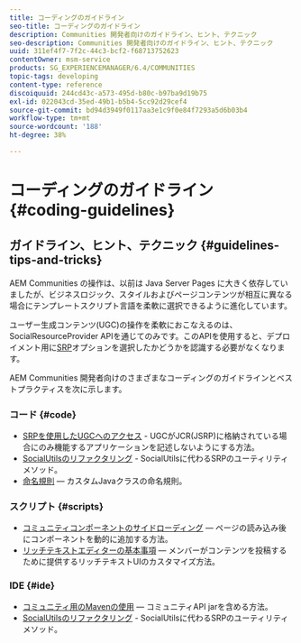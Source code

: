 ```yaml
---
title: コーディングのガイドライン
seo-title: コーディングのガイドライン
description: Communities 開発者向けのガイドライン、ヒント、テクニック
seo-description: Communities 開発者向けのガイドライン、ヒント、テクニック
uuid: 311ef4f7-7f2c-44c3-bcf2-f68713752623
contentOwner: msm-service
products: SG_EXPERIENCEMANAGER/6.4/COMMUNITIES
topic-tags: developing
content-type: reference
discoiquuid: 244cd43c-a573-495d-b80c-b97ba9d19b75
exl-id: 022043cd-35ed-49b1-b5b4-5cc92d29cef4
source-git-commit: bd94d3949f0117aa3e1c9f0e84f7293a5d6b03b4
workflow-type: tm+mt
source-wordcount: '188'
ht-degree: 38%

---
```


# コーディングのガイドライン  {#coding-guidelines}

## ガイドライン、ヒント、テクニック {#guidelines-tips-and-tricks}

AEM Communities の操作は、以前は Java Server Pages に大きく依存していましたが、ビジネスロジック、スタイルおよびページコンテンツが相互に異なる場合にテンプレートスクリプト言語を柔軟に選択できるように進化しています。

ユーザー生成コンテンツ(UGC)の操作を柔軟におこなえるのは、SocialResourceProvider APIを通じてのみです。このAPIを使用すると、デプロイメント用に[SRP](srp.md)オプションを選択したかどうかを認識する必要がなくなります。

AEM Communities 開発者向けのさまざまなコーディングのガイドラインとベストプラクティスを次に示します。

### コード {#code}

* [SRPを使用したUGCへのアクセス](accessing-ugc-with-srp.md)  - UGCがJCR(JSRP)に格納されている場合にのみ機能するアプリケーションを記述しないようにする方法。
* [SocialUtilsのリファクタリング](socialutils.md)  - SocialUtilsに代わるSRPのユーティリティメソッド。
* [命名規則](naming-conventions.md)  — カスタムJavaクラスの命名規則。

### スクリプト {#scripts}

* [コミュニティコンポーネントのサイドローディング](sideloading.md)  — ページの読み込み後にコンポーネントを動的に追加する方法。
* [リッチテキストエディターの基本事項](rte.md)  — メンバーがコンテンツを投稿するために提供するリッチテキストUIのカスタマイズ方法。

### IDE {#ide}

* [コミュニティ用のMavenの使用](maven.md)  — コミュニティAPI jarを含める方法。
* [SocialUtilsのリファクタリング](socialutils.md)  - SocialUtilsに代わるSRPのユーティリティメソッド。
